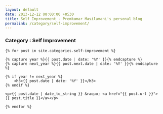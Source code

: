```yaml
---
layout: default
date: 2013-12-12 00:00:00 +0530
title: Self Improvement - Premkumar Masilamani's personal blog
permalink: /category/self-improvement/
---
```


<div class="post">
    <h3>Category : Self Improvement</h3>

    {% for post in site.categories.self-improvement %}

	{% capture year %}{{ post.date | date: '%Y' }}{% endcapture %}
	{% capture next_year %}{{ post.next.date | date: '%Y' }}{% endcapture %}

	{% if year != next_year %}
		<h3>{{ post.date | date: '%Y' }}</h3>
	{% endif %}

	<p>{{ post.date | date_to_string }} &raquo; <a href="{{ post.url }}">{{ post.title }}</a></p>

    {% endfor %}
</div>
<br/>
